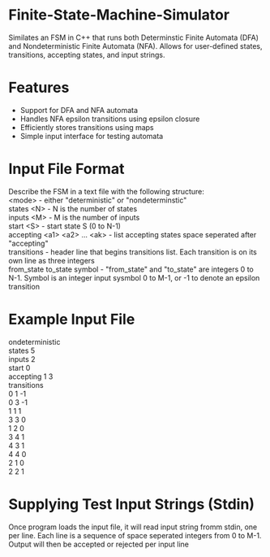 # Finite-State-Machine-Simulator
Similates an FSM in C++ that runs both Determinstic Finite Automata (DFA) and Nondeterministic Finite Automata (NFA). Allows for user-defined states, transitions, accepting states, and input strings.

# Features
* Support for DFA and NFA automata
* Handles NFA epsilon transitions using epsilon closure
* Efficiently stores transitions using maps
* Simple input interface for testing automata

# Input File Format
Describe the FSM in a text file with the following structure:    
\<mode\> - either "deterministic" or "nondeterminstic"  
states \<N\> - N is the number of states  
inputs \<M\> - M is the number of inputs  
start \<S\> - start state S (0 to N-1)  
accepting \<a1\> \<a2\> ... \<ak\> - list accepting states space seperated after "accepting"  
transitions - header line that begins transitions list. Each transition is on its own line as three integers  
from_state to_state symbol - "from_state" and "to_state" are integers 0 to N-1. Symbol is an integer input sysmbol 0 to M-1, or -1 to denote an epsilon transition  

# Example Input File  
ondeterministic  
states 5  
inputs 2  
start 0  
accepting 1 3  
transitions  
0 1 -1  
0 3 -1  
1 1 1  
3 3 0  
1 2 0  
3 4 1  
4 3 1  
4 4 0  
2 1 0  
2 2 1  

# Supplying Test Input Strings (Stdin)  
Once program loads the input file, it will read input string fromm stdin, one per line. Each line is a sequence of space seperated integers from 0 to M-1. Output will then be accepted or rejected per input line
